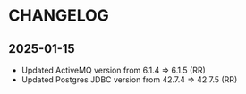 # CHANGELOG

## 2025-01-15

  * Updated ActiveMQ version from 6.1.4 => 6.1.5 (RR)
  * Updated Postgres JDBC version from 42.7.4 => 42.7.5 (RR)
